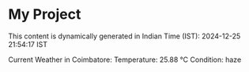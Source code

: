 # My Project

This content is dynamically generated in Indian Time (IST): 2024-12-25 21:54:17 IST


Current Weather in Coimbatore:
Temperature: 25.88 °C
Condition: haze
